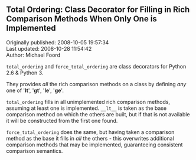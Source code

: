 ## Total Ordering: Class Decorator for Filling in Rich Comparison Methods When Only One is Implemented  
Originally published: 2008-10-05 19:57:34  
Last updated: 2008-10-28 11:54:42  
Author: Michael Foord  
  
``total_ordering`` and ``force_total_ordering`` are class decorators for 
Python 2.6 & Python 3.

They provides *all* the rich comparison methods on a class by defining *any*
one of '__lt__', '__gt__', '__le__', '__ge__'.

``total_ordering`` fills in all unimplemented rich comparison methods, assuming
at least one is implemented. ``__lt__`` is taken as the base comparison method
on which the others are built, but if that is not available it will be
constructed from the first one found.

``force_total_ordering`` does the same, but having taken a comparison method as
the base it fills in *all* the others - this overwrites additional comparison
methods that may be implemented, guaranteeing consistent comparison semantics.
